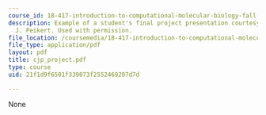 ```yaml
---
course_id: 18-417-introduction-to-computational-molecular-biology-fall-2004
description: Example of a student's final project presentation courtesy of Christopher
  J. Peikert. Used with permission.
file_location: /coursemedia/18-417-introduction-to-computational-molecular-biology-fall-2004/21f1d9f6501f339073f2552469207d7d_cjp_project.pdf
file_type: application/pdf
layout: pdf
title: cjp_project.pdf
type: course
uid: 21f1d9f6501f339073f2552469207d7d

---
```

None